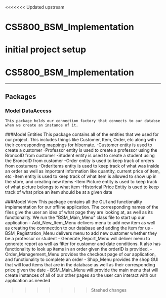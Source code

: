 <<<<<<< Updated upstream
# CS5800_BSM_Implementation

initial project setup 
=======
# CS5800_BSM_Implementation
----------------------------------------

## Packages 

### Model DataAccess 
	This package holds our connection factory that connects to our databse when we create an instance of it. 
	
###Model Entities 
	This package contains all of the entities that we used for our project. This includes things like Customer, Item, Order, etc along with their corresponding mappings for hibernate. 
	-Customer entity is used to create a customer 
	-Professor entity is used to create a professor using the BroncoID from customer 
	-Student entity is used to create a student using the BroncoID from customer 
	-Order entity is used to keep track of orders from costumers 
	-OrderItems entity is used to keep track of what was inside an order as well as important information like quantity, current price of item, etc 
	-Item entity is used to keep track of what item is allowed to show up in the store, and creating new items 
	-Item Picture entity is used to keep track of what picture belongs to what item 
	-Historical Price Entity is used to keep track of what price an item should be at a given date
	
###Model View 
	This package contains all the GUI and functionality implementation for our offline application. The corresponding names of the files give the user an idea of what page they are looking at, as well as its functionality. We run the "BSM_Main_Menu" class file to start up our application 
	- Add_New_Item_Menu delivers menu to add new item as well as creating the connnection to our database and adding the item for us 
	- BSM_Registration_Menu delivers menu to add new customer whether they be a professor or student
	- Generate_Report_Menu will deliver menu to generate report as well as filter for customer and date conditions. It also has functionality to look up items in an order given the orderID is provided.
	-Order_Management_Menu provides the checkout page of our application, and functionality to complete an order 
	- Shop_Menu provides the shop GUI that will load items that are in the database as well as their corresponding price given the date 
	- BSM_Main_Menu will provide the main menu that will create instances of all of our other pages so the user can interact with our application as needed 
	
	
>>>>>>> Stashed changes
